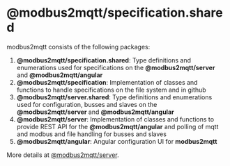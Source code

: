 # @modbus2mqtt/specification.shared

modbus2mqtt consists of the following packages:
1. **@modbus2mqtt/specification.shared**: Type definitions and enumerations used for specifications on the **@modbus2mqtt/server** and **@modbus2mqtt/angular** 
2. **@modbus2mqtt/specification**: Implementation of classes and functions to handle specifications on the file system and in github
3. **@modbus2mqtt/server.shared**: Type definitions and enumerations used for configuration, busses and slaves on the **@modbus2mqtt/server** and **@modbus2mqtt/angular** 
4. **@modbus2mqtt/server**: Implementation of classes and functions to provide REST API for the **@modbus2mqtt/angular** and polling of mqtt and modbus and file handling for busses and slaves
5. **@modbus2mqtt/angular**: Angular configuration UI for **modbus2mqtt**

More details at [@modbus2mqtt/server](https://github.com/modbus2mqtt/server).
